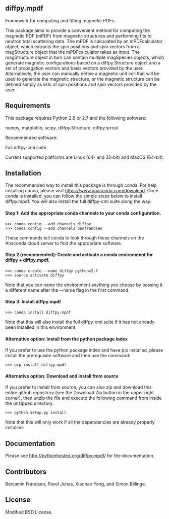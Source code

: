 ## diffpy.mpdf

Framework for computing and fitting magnetic PDFs.

This package aims to provide a convenient method for computing the magnetic PDF (mPDF) from magnetic structures and performing fits to neutron total scattering data. The mPDF is calculated by an mPDFcalculator object, which extracts the spin positions and spin vectors from a magStructure object that the mPDFcalculator takes as input. The magStructure object in turn can contain multiple magSpecies objects, which generate magnetic configurations based on a diffpy.Structure object and a set of propagation vectors and basis vectors provided by the user. Alternatively, the user can manually define a magnetic unit cell that will be used to generate the magnetic structure, or the magnetic structure can be defined simply as lists of spin positions and spin vectors provided by the user.


## Requirements

This package requires Python 2.6 or 2.7 and the following software:

numpy, matplotlib, scipy, diffpy.Structure, diffpy.srreal

Recommended software:

Full diffpy-cmi suite.

Current supported platforms are Linux (64- and 32-bit) and MacOS (64-bit).

## Installation

The recommended way to install this package is through conda. For help installing conda, please visit https://www.anaconda.com/download.  Once conda is installed, you can follow the simple steps below to install diffpy.mpdf. You will also install the full diffpy-cmi suite along the way.

#### Step 1: Add the appropriate conda channels to your conda configuration.
    >>> conda config --add channels diffpy
    >>> conda config --add channels benfrandsen
These commands tell conda to look through these channels on the Anaconda cloud server to find the appropriate software.

#### Step 2 (recommended): Create and activate a conda environment for diffpy + diffpy.mpdf.
    >>> conda create --name diffpy python=2.7
    >>> source activate diffpy
Note that you can name the environment anything you choose by passing it a different name after the --name flag in the first command.

#### Step 3: Install diffpy.mpdf
    >>> conda install diffpy.mpdf
Note that this will also install the full diffpy-cmi suite if it has not already been installed in this environment.

#### Alternative option: Install from the python package index
If you prefer to use the python package index and have pip installed, please install the prerequisite software and then use the command:

    >>> pip install diffpy.mpdf

#### Alternative option: Download and install from source
If you prefer to install from source, you can also zip and download this entire github repository (see the Download Zip button in the upper right corner), then unzip the file and execute the following command from inside the unzipped directory:

    >>> python setup.py install
Note that this will only work if all the dependencies are already properly installed.

## Documentation
Please see http://pythonhosted.org/diffpy.mpdf/ for the documentation.

## Contributors

Benjamin Frandsen, Pavol Juhas, Xiaohao Yang, and Simon Billinge.

## License

Modified BSD License.
